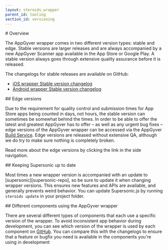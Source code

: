 ```yaml
---
layout: steroids_wrapper
parent_id: tooling
section_id: versioning
---
```


<section class="docs-section" id="overview">
# Overview

The AppGyver wrapper comes in two different version types: stable and edge. Stable versions are larger releases and are always accompanied by a new AppGyver Scanner app available in the App Store or Google Play. A stable version always goes through extensive quality assurance before it is released.

The changelogs for stable releases are available on GitHub:

 - [iOS wrapper Stable version changelog](https://github.com/AppGyver/scanner/blob/master/changelog-ios.md)
 - [Android wrapper Stable version changelog](https://github.com/AppGyver/scanner/blob/master/changelog-android-fresh.md)

</section>
<section class="docs-section" id="edge-versions">
## Edge versions

Due to the requirement for quality control and submission times for App Store apps being counted in days, not hours, the stable version can sometimes be somewhat behind the times. In order to be able to offer the latest and greatest AppGyver has to offer – as well as any urgent bug fixes – edge versions of the AppGyver wrapper can be accessed via the AppGyver [Build Service][build-service]. Edge versions are released without extensive QA, although we do try to make sure nothing is completely broken.

Read more about the edge versions by clicking the link in the side navigation.
</section>
<section class="docs-section" id="js-update">
## Keeping Supersonic up to date

Most times a new wrapper version is accompanied with an update to [supersonic][supersonic-repo], so be sure to update it when changing wrapper versions. This ensures new features and APIs are available, and generally prevents weird behavior. You can update Supersonic.js by running `steroids update` in your project folder.
</section>
<section class="docs-section" id="active-runtimes">
## Different components using the AppGyver wrapper

There are several different types of components that each use a specific version of the wrapper. To avoid inconsistent app behavior during development, you can see which version of the wrapper is used by each component on [GitHub][github-wrapper-versions]. You can compare this with the changelogs to ensure that a feature or bugfix you need is available in the components you're using in development
</section>

[build-service]: http://cloud.appgyver.com
[supersonic]: https://github.com/AppGyver/supersonic
[github-wrapper-versions]: https://github.com/AppGyver/scanner/blob/master/runtime-versions.md

